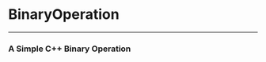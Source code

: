 # BinaryOperation
---------------------------------------------------
### A Simple C++ Binary Operation
